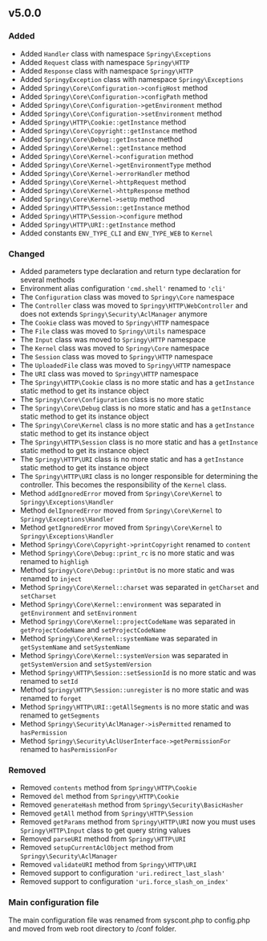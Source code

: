 ## v5.0.0

### Added
-   Added `Handler` class with namespace `Springy\Exceptions`
-   Added `Request` class with namespace `Springy\HTTP`
-   Added `Response` class with namespace `Springy\HTTP`
-   Added `SpringyException` class with namespace `Springy\Exceptions`
-   Added `Springy\Core\Configuration->configHost` method
-   Added `Springy\Core\Configuration->configPath` method
-   Added `Springy\Core\Configuration->getEnvironment` method
-   Added `Springy\Core\Configuration->setEnvironment` method
-   Added `Springy\HTTP\Cookie::getInstance` method
-   Added `Springy\Core\Copyright::getInstance` method
-   Added `Springy\Core\Debug::getInstance` method
-   Added `Springy\Core\Kernel::getInstance` method
-   Added `Springy\Core\Kernel->configuration` method
-   Added `Springy\Core\Kernel->getEnvironmentType` method
-   Added `Springy\Core\Kernel->errorHandler` method
-   Added `Springy\Core\Kernel->httpRequest` method
-   Added `Springy\Core\Kernel->httpResponse` method
-   Added `Springy\Core\Kernel->setUp` method
-   Added `Springy\HTTP\Session::getInstance` method
-   Added `Springy\HTTP\Session->configure` method
-   Added `Springy\HTTP\URI::getInstance` method
-   Added constants `ENV_TYPE_CLI` and `ENV_TYPE_WEB` to `Kernel`

### Changed
-   Added parameters type declaration and return type declaration for several methods
-   Environment alias configuration `'cmd.shell'` renamed to `'cli'`
-   The `Configuration` class was moved to `Springy\Core` namespace
-   The `Controller` class was moved to `Springy\HTTP\WebController` and does not extends `Springy\Security\AclManager` anymore
-   The `Cookie` class was moved to `Springy\HTTP` namespace
-   The `File` class was moved to `Springy\Utils` namespace
-   The `Input` class was moved to `Springy\HTTP` namespace
-   The `Kernel` class was moved to `Springy\Core` namespace
-   The `Session` class was moved to `Springy\HTTP` namespace
-   The `UploadedFile` class was moved to `Springy\HTTP` namespace
-   The `URI` class was moved to `Springy\HTTP` namespace
-   The `Springy\HTTP\Cookie` class is no more static and has a `getInstance` static method to get its instance object
-   The `Springy\Core\Configuration` class is no more static
-   The `Springy\Core\Debug` class is no more static and has a `getInstance` static method to get its instance object
-   The `Springy\Core\Kernel` class is no more static and has a `getInstance` static method to get its instance object
-   The `Springy\HTTP\Session` class is no more static and has a `getInstance` static method to get its instance object
-   The `Springy\HTTP\URI` class is no more static and has a `getInstance` static method to get its instance object
-   The `Springy\HTTP\URI` class is no longer responsible for determining the controller. This becomes the responsibility of the `Kernel` class.
-   Method `addIgnoredError` moved from `Springy\Core\Kernel` to `Springy\Exceptions\Handler`
-   Method `delIgnoredError` moved from `Springy\Core\Kernel` to `Springy\Exceptions\Handler`
-   Method `getIgnoredError` moved from `Springy\Core\Kernel` to `Springy\Exceptions\Handler`
-   Method `Springy\Core\Copyright->printCopyright` renamed to `content`
-   Method `Springy\Core\Debug::print_rc` is no more static and was renamed to `highligh`
-   Method `Springy\Core\Debug::printOut` is no more static and was renamed to `inject`
-   Method `Springy\Core\Kernel::charset` was separated in `getCharset` and `setCharset`
-   Method `Springy\Core\Kernel::environment` was separated in `getEnvironment` and `setEnvironment`
-   Method `Springy\Core\Kernel::projectCodeName` was separated in `getProjectCodeName` and `setProjectCodeName`
-   Method `Springy\Core\Kernel::systemName` was separated in `getSystemName` and `setSystemName`
-   Method `Springy\Core\Kernel::systemVersion` was separated in `getSystemVersion` and `setSystemVersion`
-   Method `Springy\HTTP\Session::setSessionId` is no more static and was renamed to `setId`
-   Method `Springy\HTTP\Session::unregister` is no more static and was renamed to `forget`
-   Method `Springy\HTTP\URI::getAllSegments` is no more static and was renamed to `getSegments`
-   Method `Springy\Security\AclManager->isPermitted` renamed to `hasPermission`
-   Method `Springy\Security\AclUserInterface->getPermissionFor` renamed to `hasPermissionFor`

### Removed
-   Removed `contents` method from `Springy\HTTP\Cookie`
-   Removed `del` method from `Springy\HTTP\Cookie`
-   Removed `generateHash` method from `Springy\Security\BasicHasher`
-   Removed `getAll` method from `Springy\HTTP\Session`
-   Removed `getParams` method from `Springy\HTTP\URI` now you must uses `Springy\HTTP\Input` class to get query string values
-   Removed `parseURI` method from `Springy\HTTP\URI`
-   Removed `setupCurrentAclObject` method from `Springy\Security\AclManager`
-   Removed `validateURI` method from `Springy\HTTP\URI`
-   Removed support to configuration `'uri.redirect_last_slash'`
-   Removed support to configuration `'uri.force_slash_on_index'`

### Main configuration file

The main configuration file was renamed from syscont.php to config.php and moved from web root directory to /conf folder.